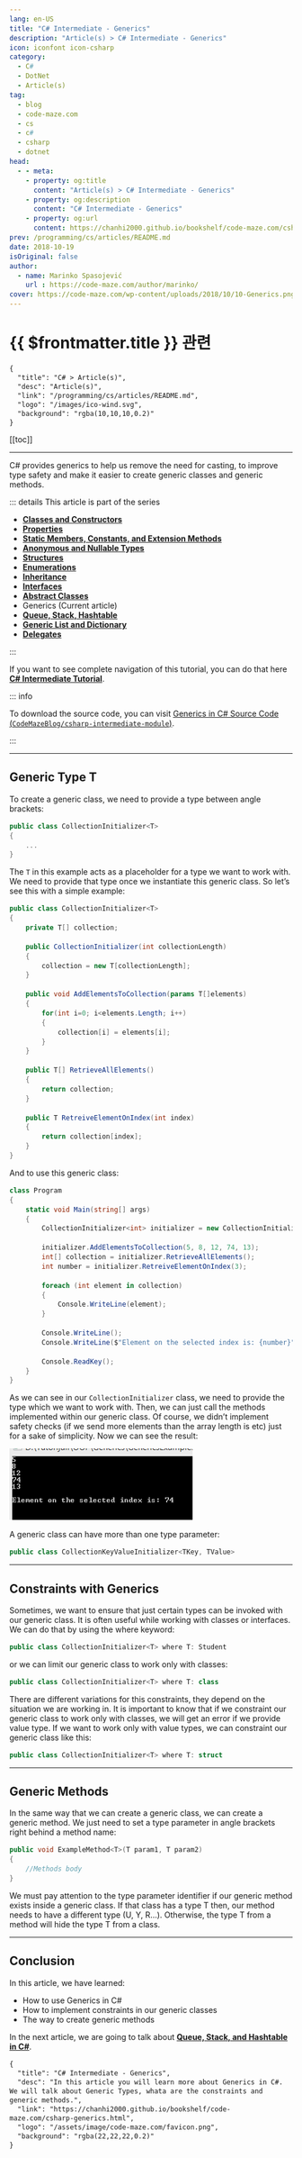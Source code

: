 ```yaml
---
lang: en-US
title: "C# Intermediate - Generics"
description: "Article(s) > C# Intermediate - Generics"
icon: iconfont icon-csharp
category:
  - C#
  - DotNet
  - Article(s)
tag:
  - blog
  - code-maze.com
  - cs
  - c#
  - csharp
  - dotnet
head:
  - - meta:
    - property: og:title
      content: "Article(s) > C# Intermediate - Generics"
    - property: og:description
      content: "C# Intermediate - Generics"
    - property: og:url
      content: https://chanhi2000.github.io/bookshelf/code-maze.com/csharp-generics.html
prev: /programming/cs/articles/README.md
date: 2018-10-19
isOriginal: false
author:
  - name: Marinko Spasojević
    url : https://code-maze.com/author/marinko/
cover: https://code-maze.com/wp-content/uploads/2018/10/10-Generics.png
---
```


# {{ $frontmatter.title }} 관련

```component VPCard
{
  "title": "C# > Article(s)",
  "desc": "Article(s)",
  "link": "/programming/cs/articles/README.md",
  "logo": "/images/ico-wind.svg",
  "background": "rgba(10,10,10,0.2)"
}
```

[[toc]]

---

<SiteInfo
  name="C# Intermediate - Generics"
  desc="In this article you will learn more about Generics in C#. We will talk about Generic Types, whata are the constraints and generic methods."
  url="https://code-maze.com/csharp-generics/"
  logo="/assets/image/code-maze.com/favicon.png"
  preview="/assets/image/csharp-generics/banner.png"/>

C# provides generics to help us remove the need for casting, to improve type safety and make it easier to create generic classes and generic methods.

::: details This article is part of the series

- [**Classes and Constructors**](/code-maze.com/csharp-classes-constructors.md)
- [**Properties**](/code-maze.com/csharp-properties.md)
- [**Static Members, Constants, and Extension Methods**](/code-maze.com/csharp-static-members-constants-extension-methods.md)
- [**Anonymous and Nullable Types**](/code-maze.com/csharp-anonymous-nullable-types.md)
- [**Structures**](/code-maze.com/csharp-structures.md)
- [**Enumerations**](/code-maze.com/csharp-enumerations.md)
- [**Inheritance**](/code-maze.com/csharp-inheritance.md)
- [**Interfaces**](/code-maze.com/csharp-interfaces.md)
- [**Abstract Classes**](/code-maze.com/csharp-abstract-classes.md)
- Generics (Current article)
- [**Queue, Stack, Hashtable**](/code-maze.com/csharp-queue-stack-hashtable.md)
- [**Generic List and Dictionary**](/code-maze.com/cshart-generic-list-dictionary.md)
- [**Delegates**](/code-maze.com/csharp-delegates.md)

:::

If you want to see complete navigation of this tutorial, you can do that here [**C# Intermediate Tutorial**](/code-maze.com/csharp-intermediate-tutorial-oop.md).

::: info

To download the source code, you can visit [Generics in C# Source Code (<VPIcon icon="iconfont icon-github"/>`CodeMazeBlog/csharp-intermediate-module`)](https://github.com/CodeMazeBlog/csharp-intermediate-module/tree/generics).

:::

---

## Generic Type T

To create a generic class, we need to provide a type between angle brackets:

```cs
public class CollectionInitializer<T>
{
    ...
}
```

The `T` in this example acts as a placeholder for a type we want to work with. We need to provide that type once we instantiate this generic class. So let’s see this with a simple example:

```cs
public class CollectionInitializer<T>
{
    private T[] collection;

    public CollectionInitializer(int collectionLength)
    {
        collection = new T[collectionLength];
    }

    public void AddElementsToCollection(params T[]elements)
    {
        for(int i=0; i<elements.Length; i++)
        {
            collection[i] = elements[i];
        }
    }

    public T[] RetrieveAllElements()
    {
        return collection;
    }

    public T RetreiveElementOnIndex(int index)
    {
        return collection[index];
    }
}
```

And to use this generic class:

```cs
class Program
{
    static void Main(string[] args)
    {
        CollectionInitializer<int> initializer = new CollectionInitializer<int>(5);

        initializer.AddElementsToCollection(5, 8, 12, 74, 13);
        int[] collection = initializer.RetrieveAllElements();
        int number = initializer.RetreiveElementOnIndex(3);

        foreach (int element in collection)
        {
            Console.WriteLine(element);
        }

        Console.WriteLine();
        Console.WriteLine($"Element on the selected index is: {number}");

        Console.ReadKey();
    }
}
```

As we can see in our `CollectionInitializer` class, we need to provide the type which we want to work with. Then, we can just call the methods implemented within our generic class. Of course, we didn’t implement safety checks (if we send more elements than the array length is etc) just for a sake of simplicity. Now we can see the result:

![Generic example - Generics in C#](/assets/image/code-maze.com/csharp-generics/16-Generic_example.png)

A generic class can have more than one type parameter:

```cs
public class CollectionKeyValueInitializer<TKey, TValue>
```

---

## Constraints with Generics

Sometimes, we want to ensure that just certain types can be invoked with our generic class. It is often useful while working with classes or interfaces. We can do that by using the where keyword:

```cs
public class CollectionInitializer<T> where T: Student
```

or we can limit our generic class to work only with classes:

```cs
public class CollectionInitializer<T> where T: class
```

There are different variations for this constraints, they depend on the situation we are working in. It is important to know that if we constraint our generic class to work only with classes, we will get an error if we provide value type. If we want to work only with value types, we can constraint our generic class like this:

```cs
public class CollectionInitializer<T> where T: struct
```

---

## Generic Methods

In the same way that we can create a generic class, we can create a generic method. We just need to set a type parameter in angle brackets right behind a method name:

```cs
public void ExampleMethod<T>(T param1, T param2)
{
    //Methods body
}
```

We must pay attention to the type parameter identifier if our generic method exists inside a generic class. If that class has a type T then, our method needs to have a different type (U, Y, R…). Otherwise, the type T from a method will hide the type T from a class.

---

## Conclusion

In this article, we have learned:

- How to use Generics in C#
- How to implement constraints in our generic classes
- The way to create generic methods

In the next article, we are going to talk about [**Queue, Stack, and Hashtable in C#**](/code-maze.com/csharp-queue-stack-hashtable.md).

<!-- TODO: add ARTICLE CARD -->
```component VPCard
{
  "title": "C# Intermediate - Generics",
  "desc": "In this article you will learn more about Generics in C#. We will talk about Generic Types, whata are the constraints and generic methods.",
  "link": "https://chanhi2000.github.io/bookshelf/code-maze.com/csharp-generics.html",
  "logo": "/assets/image/code-maze.com/favicon.png",
  "background": "rgba(22,22,22,0.2)"
}
```
